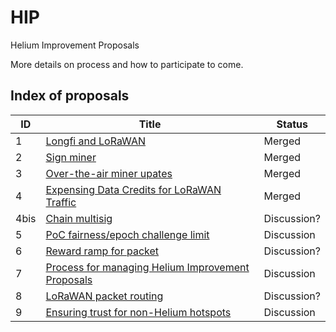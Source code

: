 # HIP

Helium Improvement Proposals

More details on process and how to participate to come.

## Index of proposals

| ID | Title | Status |
| -- | ----- | ------ |
| 1  | [Longfi and LoRaWAN](https://github.com/helium/HIP/blob/master/0001-longfi-and-lorawan.md) | Merged |
| 2  | [Sign miner](https://github.com/helium/HIP/blob/master/0002-sign-miner.md) | Merged |
| 3  | [Over-the-air miner upates](https://github.com/helium/HIP/blob/master/0003-miner-update.md) | Merged |
| 4  | [Expensing Data Credits for LoRaWAN Traffic](https://github.com/helium/HIP/blob/master/0004-data-credits.md) | Merged |
| 4bis | [Chain multisig](https://github.com/helium/HIP/blob/89075b125fc32f95bb8810686ad8062aa2dd6a59/0004-chain-var-multisig.md) | Discussion? |
| 5  | [PoC fairness/epoch challenge limit](https://github.com/helium/HIP/blob/724bc34a277ad98ca076b5e838184f47c840fabd/0005-poc-fairness.md) | Discussion |
| 6  | [Reward ramp for packet](https://github.com/helium/HIP/blob/60ba6cb841d3ef66020a8504070f7016d20ef5ab/0006-reward-ramp-for-packets.md) | Discussion? | 
| 7  | [Process for managing Helium Improvement Proposals](https://github.com/helium/HIP/blob/a2e5561c9cacdd93c970f99029947895693d5aac/0007-managing-hip-process.md) | Discussion |
| 8  | [LoRaWAN packet routing](https://github.com/helium/HIP/blob/c2f3ce61466b003731bb967959ca8b6e7706fca5/0008-lorawan-routing.md) | Discussion? |
| 9  | [Ensuring trust for non-Helium hotspots](https://github.com/helium/HIP/blob/7b715a0614d4c529144e1d6c0083ee8b38c05b29/0009-non-helium-hotspots.md) | Discussion |



